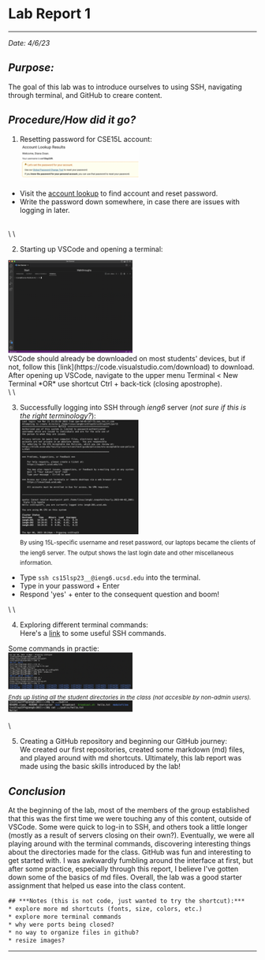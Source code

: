 # **Lab Report 1**
---
*Date: 4/6/23*

## ***Purpose:***
The goal of this lab was to introduce ourselves to using SSH, navigating through terminal, and GitHub to creare content. 


## ***Procedure/How did it go?*** 
1. Resetting password for CSE15L account: <br>
<img src="pwResetSS.png" alt="Reset Tool" width="50%" height="50%"> <br>
* Visit the [account lookup](https://sdacs.ucsd.edu/~icc/index.php) to find account and reset password.
* Write the password down somewhere, in case there are issues with logging in later.
<br>
\
\

2. Starting up VSCode and opening a terminal: <br>
<img src="vscodeSS.png" alt="VSCode" width="50%" height="50%"> 
<br>
VSCode should already be downloaded on most students' devices, but if not, follow this [link](https://code.visualstudio.com/download) to download. 
<br>
After opening up VSCode, navigate to the upper menu Terminal < New Terminal *OR* use shortcut Ctrl + back-tick (closing apostrophe). 
<br>
\
\

3. Successfully logging into SSH through *ieng6* server (*not sure if this is the right terminology?*): <br>
<img src="sshLogin.png" alt="SSH Login" width="50%" height="50%"> <br>
<sub>By using 15L-specific username and reset password, our laptops became the clients of the ieng6 server. The output shows the last login date and other miscellaneous information. <br>
* Type `ssh cs15lsp23__@ieng6.ucsd.edu` into the terminal.
* Type in your password + Enter
* Respond 'yes' + enter to the consequent question and boom!
</sub>
\
\

4. Exploring different terminal commands: <br>
Here's a [link](https://www.hostinger.com/tutorials/ssh/basic-ssh-commands) to some useful SSH commands. <br>

Some commands in practie: <br>
<img src="sshCom1.png" alt="SSH Com1" width="50%" height="50%"> <br>
<sub>*Ends up listing all the student directories in the class (not accesible by non-admin users).*</sub> 
\
<img src="sshCom2.png" alt="SSh Com2" width="50%" height="50%">
<br>
\
\

5. Creating a GitHub repository and beginning our GitHub journey: <br>
We created our first repositories, created some markdown (md) files, and played around with md shortcuts. Ultimately, this lab report was made using the basic skills introduced by the lab!


## ***Conclusion***
At the beginning of the lab, most of the members of the group established that this was the first time we were touching any of this content, outside of VSCode. Some were quick to log-in to SSH, and others took a little longer (mostly as a result of servers closing on their own?). Eventually, we were all playing around with the terminal commands, discovering interesting things about the directories made for the class. GitHub was fun and interesting to get started with. I was awkwardly fumbling around the interface at first, but after some practice, especially through this report, I believe I've gotten down some of the basics of md files. Overall, the lab was a good starter assignment that helped us ease into the class content.

```
## ***Notes (this is not code, just wanted to try the shortcut):***
* explore more md shortcuts (fonts, size, colors, etc.)
* explore more terminal commands
* why were ports being closed?
* no way to organize files in github?
* resize images?
```
---
